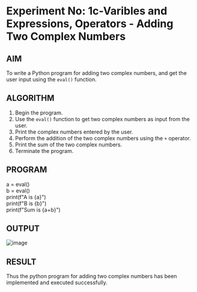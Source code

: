 # Experiment No: 1c-Varibles and Expressions, Operators - Adding Two Complex Numbers

## AIM
To write a Python program for adding two complex numbers, and get the user input using the `eval()` function.

## ALGORITHM
1. Begin the program.
2. Use the `eval()` function to get two complex numbers as input from the user.
3. Print the complex numbers entered by the user.
4. Perform the addition of the two complex numbers using the `+` operator.
5. Print the sum of the two complex numbers.
6. Terminate the program.

## PROGRAM
a = eval() <br>
b = eval() <br>
print(f"A is {a}") <br>
print(f"B is {b}") <br>
print(f"Sum is {a+b}") <br>

## OUTPUT

![image](https://github.com/user-attachments/assets/33356f31-a76f-471a-b2b0-adb0774ffe2e)


## RESULT
Thus the python program for  adding two complex numbers has been implemented and executed successfully.

